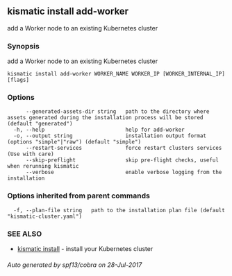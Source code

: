 ## kismatic install add-worker

add a Worker node to an existing Kubernetes cluster

### Synopsis


add a Worker node to an existing Kubernetes cluster

```
kismatic install add-worker WORKER_NAME WORKER_IP [WORKER_INTERNAL_IP] [flags]
```

### Options

```
      --generated-assets-dir string   path to the directory where assets generated during the installation process will be stored (default "generated")
  -h, --help                          help for add-worker
  -o, --output string                 installation output format (options "simple"|"raw") (default "simple")
      --restart-services              force restart clusters services (Use with care)
      --skip-preflight                skip pre-flight checks, useful when rerunning kismatic
      --verbose                       enable verbose logging from the installation
```

### Options inherited from parent commands

```
  -f, --plan-file string   path to the installation plan file (default "kismatic-cluster.yaml")
```

### SEE ALSO
* [kismatic install](kismatic_install.md)	 - install your Kubernetes cluster

###### Auto generated by spf13/cobra on 28-Jul-2017
